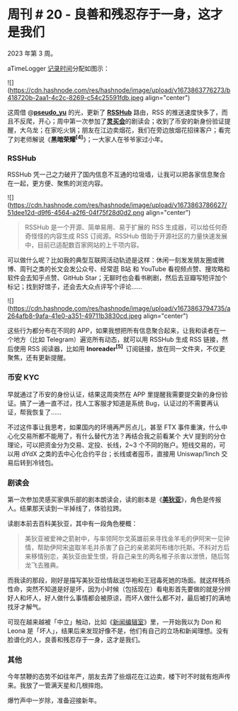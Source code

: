 # 周刊 # 20 - 良善和残忍存于一身，这才是我们

2023 年第 3 周。

aTimeLogger [记录时间](http://mp.weixin.qq.com/s?__biz=MzI3MzU5MDA1OQ==&mid=2247485032&idx=1&sn=acb21dab9e80298f57f65f3a9ea3a1c7&chksm=eb21b42cdc563d3a565d6c98ad7010303e68799b4f29c829a6c1fd89ff190878ddb44f22a899&scene=21#wechat_redirect)分配如图示：

![](https://cdn.hashnode.com/res/hashnode/image/upload/v1673863776273/b418720b-2aa1-4c2c-8269-c54c25591fdb.jpeg align="center")

这周借 @[**pseudo\_yu**](https://twitter.com/pseudo_yu) 的光，更新了 [**RSSHub**](https://docs.rsshub.app/) 路由，RSS 的推送速度快多了，而且不反爬，开心；周中第一次参加了[**灵买会**](https://club.q24.io/)的剧读会；收到了币安的新身份验证提醒，大乌龙；在家吃火锅；朋友在江边卖烟花，我们在旁边放烟花招徕客户；看完了刘老师解说《**黑暗荣耀<sup>[4]</sup>**》；一大家人在爷爷家过小年。

### **RSSHub**

RSSHub 凭一己之力破开了国内信息不互通的垃圾墙，让我可以把各家信息聚合在一起，更方便、聚焦的浏览内容。

![](https://cdn.hashnode.com/res/hashnode/image/upload/v1673863786627/51dee12d-d9f6-4564-a2f6-04f75f28d0d2.png align="center")

> RSSHub 是一个开源、简单易用、易于扩展的 RSS 生成器，可以给任何奇奇怪怪的内容生成 RSS 订阅源。RSSHub 借助于开源社区的力量快速发展中，目前已适配数百家网站的上千项内容。

可以做什么呢？比如我的典型互联网活动轨迹是这样：休闲一刻发发朋友圈或微博、周刊之类的长文会发公众号、经常逛 B站 和 YouTube 看视频点赞、搜攻略和软件会去知乎点赞、GitHub Star；无聊时也会看书刷剧，然后去豆瓣写短评加个标记；找到好馆子，还会去大众点评写个评论……

![](https://cdn.hashnode.com/res/hashnode/image/upload/v1673863794735/a264afb8-9afa-41e0-a351-49711b3830cd.jpeg align="center")

这些行为都分布在不同的 APP，如果我想把所有信息聚合起来，让我和读者在一个地方（比如 Telegram）遍览所有动态，就可以用 RSSHub 生成 RSS 链接，然后使用 RSS 阅读器，比如用 **Inoreader<sup>[5]&nbsp;</sup>** 订阅链接，放在同一文件夹，不仅更聚焦，还有更新提醒。

### **币安 KYC**

早就通过了币安的身份认证，结果这周突然在 APP 里提醒我需要提交新的身份验证。搞了一通一直不过，找人工客服才知道是系统 Bug，认证过的不需要再认证，帮我恢复了……

不过这件事让我思考，如果国内的环境再严厉点儿，甚至 FTX 事件重演，什么中心化交易所都不能用了，有什么替代方法？再结合我之前看某个 大V 提到的分仓理论，可以把资金分为交易、定投、长线，2~3 个不同的账户。短线交易的，可以用 dYdX 之类的去中心化合约平台；长线或者囤币，直接用 Uniswap/1inch 交易后转到冷钱包。

### **剧读会**

第一次参加灵感买家俱乐部的剧本朗读会，读的剧本是《[**美狄亚**](https://www.douban.com/group/topic/33500722/?_i=3862390sQo7JoN)》，角色是传报人。结果那天读到一半掉线了，体验拉跨。

读剧本前去百科美狄亚，其中有一段角色梗概：

> 美狄亚被爱神之箭射中，与率领阿尔戈英雄前来寻找金羊毛的伊阿宋一见钟情，帮助伊阿宋盗取羊毛并杀害了自己的亲弟弟阿布绪尔托斯。不料对方后来移情别恋，美狄亚由爱生恨，将自己亲生的两名稚子杀害以泄愤，随后驾龙飞去雅典。

而我读的那段，刚好是描写美狄亚给情敌送华袍和王冠毒死她的场面。就这样残杀性命，突然不知道是好是坏，因为小时候（包括现在）看电影首先要做的就是分辨好人和坏人，好人做什么事情都会被原谅，而坏人做什么都不对，最后被打的满地找牙才解气。

可现在越来越被「中立」触动，比如《[新闻编辑室](http://mp.weixin.qq.com/s?__biz=MzI3MzU5MDA1OQ==&mid=2247486979&idx=1&sn=38b983b87a412331a3358f147ab9a9da&chksm=eb21bc47dc56355121ad12c6cb072cff8e8592274e03a35d188b172452b83c782011ce39ccfd&scene=21#wechat_redirect)》里，一开始我以为 Don 和 Leona 是「坏人」，结果后来发现好像不是，他们有自己的立场和新闻理想。没有脸谱化的人，良善和残忍存于一身，这才是我们。

### **其他**

今年禁鞭的态势不如往年严，朋友去弄了些烟花在江边卖，楼下时不时就有炮声传来。我放了一管满天星和几根摔炮。

爆竹声中一岁除，准备迎接新年。